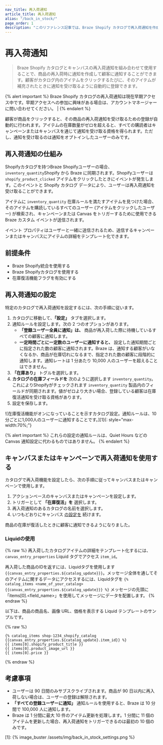 ```yaml
---
nav_title: 再入荷通知
article_title: 再入荷通知
alias: "/back_in_stock/"
page_order: 1
description: "このリファレンス記事では、Braze Shopify カタログで再入荷通知を作成する方法について説明します。"
---
```


# 再入荷通知

> Braze Shopify カタログとキャンバスの再入荷通知を組み合わせて使用​​することで、商品の再入荷時に通知を作成して顧客に通知することができます。顧客がカタログ内のアイテムをクリックするたびに、そのアイテムが補充されたときに通知を受け取るように自動的に登録できます。

{% alert important %}
Braze Shopify カタログの再入荷通知は現在早期アクセス中です。早期アクセスへの参加に興味がある場合は、アカウントマネージャーに問い合わせてください。 |
{% endalert %}

顧客が商品をクリックすると、その商品の再入荷通知を受け取るための登録が自動的に行われます。アイテムの在庫数量がゼロを超えると、すべての購読者はキャンペーンまたはキャンバスを通じて通知を受け取る資格を得られます。ただし、通知を受け取るのは通知をオプトインしたユーザーのみです。 

## 再入荷通知の仕組み

Shopifyカタログを持つBraze Shopifyユーザーの場合、 `inventory_quantity`Shopify から Braze に同期されます。Shopifyユーザーは `shopify_product_clicked` アイテムをクリックしたときにイベントが発生します。このイベントと Shopify カタログ データにより、ユーザーは再入荷通知を受け取ることができます。

アイテムに `inventory_quantity` 在庫ルールを満たすアイテムを見つけた場合、そのアイテムを購読しているすべてのユーザー (アイテムをクリックしたユーザー) が検索され、キャンペーンまたは Canvas をトリガーするために使用できる Braze カスタム イベントが送信されます。

イベント プロパティはユーザーと一緒に送信されるため、送信するキャンペーンまたはキャンバスにアイテムの詳細をテンプレート化できます。

## 前提条件

- Braze Shopify統合を使用する
- Braze Shopifyカタログを使用する
- 在庫復活機能フラグを有効にする

## 再入荷通知の設定

特定のカタログで再入荷通知を設定するには、次の手順に従います。

1. カタログに移動して、**「設定」** タブを選択します。
2. 通知ルールを設定します。次の 2 つのオプションがあります。
    - **「登録ユーザー全員に通知」は、** 商品が再入荷した際に待機しているすべての顧客に通知します。 
    - **一定時間ごとに一定数のユーザーに通知すると、** 設定した通知期間ごとに指定された数の顧客に通知されます。Braze は、通知する顧客がいなくなるか、商品が在庫切れになるまで、指定された数の顧客に段階的に通知します。通知レートは 1 分あたり 10,000 人のユーザーを超えることはできません。
3. **「在庫あり」** トグルを選択します。
4. **カタログの在庫フィールドを** 次のように選択します `inventory_quantity`。これによりShopifyがチェックされます `inventory_quantity` 製品内のフィールドが同期されます。値がゼロより大きい場合、登録している顧客は在庫復活通知を受け取る資格があります。
5. 設定を保存します。

![在庫復活機能がオンになっていることを示すカタログ設定。通知ルールは、10分ごとに1,000人のユーザーに通知することです。][1]{: style="max-width:70%;"}

{% alert important %}
これらの設定の通知ルールは、Quiet Hours などの Canvas 通知設定に代わるものではありません。
{% endalert %}

## キャンバスまたはキャンペーンで再入荷通知を使用する

カタログで再入荷機能を設定したら、次の手順に従ってキャンバスまたはキャンペーンで使用します。

1. アクションベースのキャンバスまたはキャンペーンを設定します。
2. トリガーとして **「在庫復活」を** 選択します。
3. 再入荷通知のあるカタログの名前を選択します。
4. いつもどおりにキャンバス [の設定を]({{site.baseurl}}/user_guide/engagement_tools/canvas/create_a_canvas/create_a_canvas/) 続けます。

商品の在庫が復活したときに顧客に通知できるようになりました。

### Liquidの使用
{% raw %}
再入荷したカタログアイテムの詳細をテンプレート化するには、 `canvas_entry_properties` Liquid タグでアクセス `item_id`。 

再入荷した商品のIDを返すには、Liquidタグを使用します ``{{canvas_entry_properties.${catalog_update}}}``。メッセージ全体を通してそのアイテムに関するデータにアクセスするには、Liquidタグを ``{% catalog_items <name_of_your_catalog> {{canvas_entry_properties.${catalog_update}}} %}`` メッセージの先頭に「items[0].<field_name>」を使用してメッセージにデータを配置します。
{% endraw %}

以下は、商品の商品名、画像 URL、価格を表示する Liquid テンプレートのサンプルです。

{% raw %}
```liquid
{% catalog_items shop-1234_shopify_catalog {{canvas_entry_properties.${catalog_update}.item_id}} %}
{{ items[0].shopify_product_title }}
{{ items[0].product_image_url }}
{{ items[0].price }}
```
{% endraw %}

## 考慮事項

- ユーザーは 90 日間のみサブスクライブされます。商品が 90 日以内に再入荷しない場合は、ユーザーの登録は解除されます。
- **「すべての登録ユーザーに通知」** 通知ルールを使用すると、Braze は 10 分間で 100,000 人に通知します。
- Braze は 1 分間に最大 10 件のアイテム更新を処理します。1 分間に 11 個のアイテムを更新した場合、再入荷通知をトリガーできるのは最初の 10 個のみです。

[1]: {% image_buster /assets/img/back_in_stock_settings.png %} 